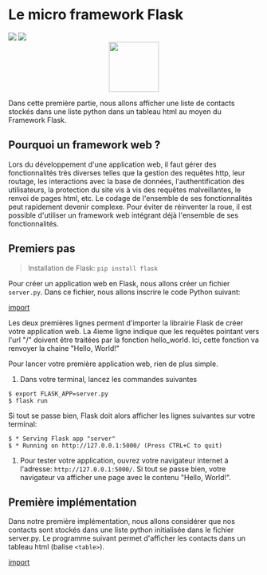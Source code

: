 # Le micro framework Flask

<div>
<img src="https://img.shields.io/badge/flask-v0.12.2-brightgreen.svg"> 
<img src="https://img.shields.io/badge/python-v3.4-brightgreen.svg">
</div>

<div style="text-align:center;">
<img src="http://flask.pocoo.org/static/logo/flask.svg" height="100"/>
</div>

Dans cette première partie, nous allons afficher une liste de contacts stockés dans une liste python dans un tableau html au moyen du Framework Flask.

## Pourquoi un framework web ?

Lors du développement d'une application web, il faut gérer des fonctionnalités très diverses telles que la gestion des requêtes http, leur routage, les interactions avec la base de données, l'authentification des utilisateurs, la protection du site vis à vis des requêtes malveillantes, le renvoi de pages html, etc. Le codage de l'ensemble de ses fonctionnalités peut rapidement devenir complexe. Pour éviter de réinventer la roue, il est possible d'utiliser un framework web intégrant déjà l'ensemble de ses fonctionnalités.

## Premiers pas

> Installation de Flask: `pip install flask`

Pour créer un application web en Flask, nous allons créer un fichier `server.py`. Dans ce fichier, nous allons inscrire le code Python suivant:

[import](./src/src1/server.py)

Les deux premières lignes perment d'importer la librairie Flask de créer votre application web. La 4ieme ligne indique que les requêtes pointant vers l'url "/" doivent être traitées par la fonction hello\_world. Ici, cette fonction va renvoyer la chaine "Hello, World!"

Pour lancer votre première application web, rien de plus simple.

1. Dans votre terminal, lancez les commandes suivantes

```
$ export FLASK_APP=server.py
$ flask run
```

Si tout se passe bien, Flask doit alors afficher les lignes suivantes sur votre terminal:

```
$ * Serving Flask app "server"
$ * Running on http://127.0.0.1:5000/ (Press CTRL+C to quit)
```

1. Pour tester votre application, ouvrez votre navigateur internet à l'adresse: `http://127.0.0.1:5000/`. Si tout se passe bien, votre navigateur va afficher une page avec le contenu "Hello, World!".

## Première implémentation

Dans notre première implémentation, nous allons considérer que nos contacts sont stockés dans une liste python initialisée dans le fichier server.py. Le programme suivant permet d'afficher les contacts dans un tableau html \(balise `<table>`\).

[import](./src/src2/server.py)





